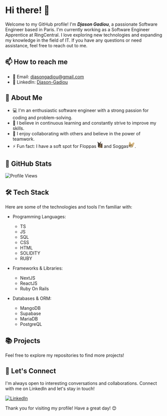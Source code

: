 # Hi there! 👋

Welcome to my GitHub profile! I'm ***Djason Gadiou***, a passionate Software Engineer based in Paris. 
I'm currently working as a Software Engineer Apprentice at RingCentral. 
I love exploring new technologies and expanding my knowledge in the field of IT. 
If you have any questions or need assistance, feel free to reach out to me.

## 📫 How to reach me
- 📧 Email: [djasongadiou@gmail.com](mailto:djasongadiou@gmail.com)
- 💼 LinkedIn: [Djason-Gadiou](https://www.linkedin.com/in/djason-gadiou/)

## 🔭 About Me

- 💻 I'm an enthusiastic software engineer with a strong passion for coding and problem-solving.
- 🌱 I believe in continuous learning and constantly strive to improve my skills.
- 👯 I enjoy collaborating with others and believe in the power of teamwork.
- ⚡ Fun fact: I have a soft spot for Floppas<img src="https://raw.githubusercontent.com/Magicred-1/Magicred-1/main/asset/img/floppa_icon.png" width="20" height="20" /> and Soggas<img src="https://raw.githubusercontent.com/Magicred-1/Magicred-1/main/asset/img/sogga_icon.png" width="20" height="20" />.

## 🌟 GitHub Stats

![Profile Views](https://pageview.vercel.app/?github_user=Magicred-1)

## 🛠️ Tech Stack

Here are some of the technologies and tools I'm familiar with:

- Programming Languages: 
  - TS
  - JS
  - SQL
  - CSS
  - HTML
  - SOLIDITY
  - RUBY

- Frameworks & Libraries:
  - NextJS
  - ReactJS
  - Ruby On Rails

- Databases & ORM:
  - MangoDB
  - Supabase
  - MariaDB
  - PostgreQL

## 📚 Projects

Feel free to explore my repositories to find more projects!

## 🤝 Let's Connect

I'm always open to interesting conversations and collaborations. Connect with me on LinkedIn and let's stay in touch!

[![LinkedIn](https://cdn-icons-png.flaticon.com/512/174/174857.png)](https://www.linkedin.com/in/djason-gadiou/)

Thank you for visiting my profile! Have a great day! 😊
